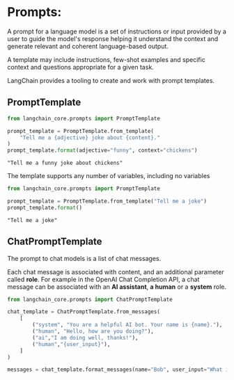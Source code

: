 # Prompts:

A prompt for a language model is a set of instructions or input provided by a user to guide the model's response helping it understand the context and generate relevant and coherent language-based output.

A template may include instructions, few-shot examples and specific context and questions appropriate for a given task.

LangChain provides a tooling to create and work with prompt templates.

## PromptTemplate

```python
from langchain_core.prompts import PromptTemplate

prompt_template = PromptTemplate.from_template(
    "Tell me a {adjective} joke about {content}."
)
prompt_template.format(adjective="funny", context="chickens")
```

```
"Tell me a funny joke about chickens"
```

The template supports any number of variables, including no variables

```python
from langchain_core.prompts import PromptTemplate

prompt_template = PromptTemplate.from_template("Tell me a joke")
prompt_template.format()
```

```
"Tell me a joke"
```

## ChatPromptTemplate

The prompt to chat models is a list of chat messages.

Each chat message is associated with content, and an additional parameter called **role**.
For example in the OpenAI Chat Completion API, a chat message can be associated with an **AI assistant**, **a human** or a **system** role.

```python
from langchain_core.prompts import ChatPromptTemplate

chat_template = ChatPromptTemplate.from_messages(
    [
        ("system", "You are a helpful AI bot. Your name is {name}."),
        ("human", "Hello, how are you doing?"),
        ("ai","I am doing well, thanks!"),
        ("human","{user_input}"),
    ]
)

messages = chat_template.format_messages(name="Bob", user_input="What is yout name?")
```
